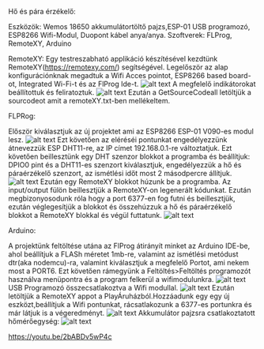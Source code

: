 Hő és pára érzékelő:

Eszközök: Wemos 18650 akkumulátortöltő pajzs,ESP-01 USB programozó, ESP8266 Wifi-Modul, Duopont kábel anya/anya.
Szoftverek: FLProg, RemoteXY, Arduino

RemoteXY:
Egy testreszabható applikáció készítésével kezdtünk RemoteXY(https://remotexy.com/) segítségével.
Legelőször az alap konfigurációnknak megadtuk a Wifi Acces pointot, ESP8266 based board-ot, Integrated Wi-Fi-t és az FlProg Ide-t.
![alt text](https://github.com/SzenesBence/IotBeadando/blob/main/kepek/RemoteXY1.png)
A megfelelő indikátorokat beállítottuk és feliratoztuk.
![alt text](https://github.com/SzenesBence/IotBeadando/blob/main/kepek/RemoteXY2.png)
Ezután a GetSourceCodeall letöltjük a sourcodeot amit a remoteXY.txt-ben mellékeltem.


FLPRog:

Először kiválasztjuk az új projektet ami az ESP8266 ESP-01 V090-es modul lesz.
![alt text](https://github.com/SzenesBence/IotBeadando/blob/main/kepek/FLProg1.png)
Ezt követően az eléréséi pontunkat engedélyezzünk átnevezzük ESP DHT11-re, az IP címet 192.168.0.1-re változtatjuk.
Ezt követően beillesztünk egy DHT szenzor blokkot a programba és beállítjuk: DPIO0 pint  és a DHT11-es szenzort kiválasztjuk, engedélyezzük a hő és páraérzékelő szenzort, az ismétlési időt most 2 másodpercre állítjuk.
![alt text](https://github.com/SzenesBence/IotBeadando/blob/main/kepek/FLProg2.png)
Ezután egy RemoteXY blokkot húzunk be a programba. Az input/output fülön beillesztjük a RemoteXY-on legenerált kódunkat. Ezután megbizonyosodunk róla hogy a port 6377-en fog futni és beillesztjük, ezután véglegesítjük a blokkot és összehúzzuk a hő és páraérzékelő blokkot a RemoteXY blokkal és végül futtatunk.
![alt text](https://github.com/SzenesBence/IotBeadando/blob/main/kepek/FLprog3.png)


Arduino:

A projektünk feltöltése utána az FlProg átirányít minket az Arduino IDE-be, ahol beállítjuk a FLASh méretet 1mb-re, valamint az ismétlési metódust dtr(aka nodemcu)-ra, valamint kiválasztjuk a megfelelő Portot, ami nekem most a PORT6. Ezt követően rámegyünk a Feltöltés>Feltöltés programozót használva menüpontra és a program felkerül a wifimodulunkra.
![alt text](https://github.com/SzenesBence/IotBeadando/blob/main/kepek/arduino.png)
USB Programozó összecsatlakoztva a Wifi modullal.
![alt text](https://github.com/SzenesBence/IotBeadando/blob/main/kepek/programozo.jpg)
Ezután letöltjük a RemoteXY appot a PlayÁruházból.Hozzáadunk egy egy új eszközt,beállítjuk a Wifi pontunkat, rácsatlakozunk a 6377-es portunkra és már látjuk is a végeredményt.
![alt text](https://github.com/SzenesBence/IotBeadando/blob/main/kepek/RemoteApp.jpg)
Akkumulátor pajzsra csatlakoztatott hőmérőegység:
![alt text](https://github.com/SzenesBence/IotBeadando/blob/main/kepek/Homero.jpg)

https://youtu.be/2bABDv5wP4c








